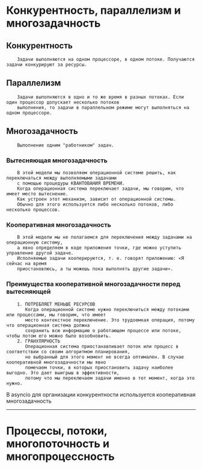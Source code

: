 # Конкурентность, параллелизм и многозадачность

## Конкурентность
```
    Задачи выполняются на одном процессоре, в одном потоке. Получаются задачи конкурируют за ресурсы.
```

## Параллелизм
```
    Задачи выполняются в одно и то же время в разных потоках. Если один процессор допускает несколько потоков
    выполнения, то задачи в параллельном режиме могут выполняться на одном процессоре.
```

## Многозадачность
```
    Выполнение одним "работником" задач. 
```

### Вытесняющая многозадачность
```
    В этой модели мы позволяем операционной системе решить, как переключаться между выполняемыми задачами
    с помощью процедуры КВАНТОВАНИЯ ВРЕМЕНИ. 
    Когда операционная система переключает задачи, мы говорим, что имеет место вытеснение. 
    Как устроен этот механизм, зависит от операционной системы. 
    Обычно для этого используется либо несколько потоков, либо несколько процессов.
```

### Кооперативная многозадачность
```
    В этой модели мы не полагаемся для переключения между задачами на операционную систему,
    а явно определяем в коде приложения точки, где можно уступить управление другой задаче. 
    Исполняемые задачи кооперируются, т. е. говорят приложению: «Я сейчас на время 
    приостановлюсь, а ты можешь пока выполнять другие задачи».
```

###  Преимущества кооперативной многозадачности перед вытесняющей
```
    1. ПОТРЕБЛЯЕТ МЕНЬШЕ РЕСУРСОВ
       Когда операционной системе нужно переключиться между потоками или процессами, мы говорим, что имеет 
       место контекстное переключение. Это трудоемкая операция, потому что операционная система должна 
       сохранить всю информацию о работающем процессе или потоке, чтобы потом его можно было возобновить.
    2. ГРАНУЛЯРНОСТЬ
       Операционная система приостанавливает поток или процесс в соответствии со своим алгоритмом планирования,
       но выбранный для этого момент не всегда оптимален. В случае кооперативной многозадачности мы явно 
       помечаем точки, в которых приостановить задачу наиболее выгодно. Это дает выигрыш в эффективности,
       потому что мы переключаем задачи именно в тот момент, когда это нужно. 
```

В asyncio для организации конкурентности используется кооперативная многозадачность

---

# Процессы, потоки, многопоточность и многопроцессность

